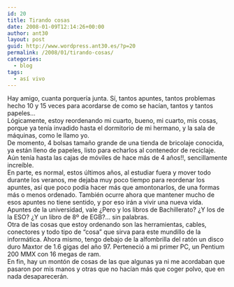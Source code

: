 ```yaml
---
id: 20
title: Tirando cosas
date: 2008-01-09T12:14:26+00:00
author: ant30
layout: post
guid: http://www.wordpress.ant30.es/?p=20
permalink: /2008/01/tirando-cosas/
categories:
  - blog
tags:
  - así vivo
---
```

Hay amigo, cuanta porquería junta. Sí, tantos apuntes, tantos problemas hecho 10 y 15 veces para acordarse de como se hacían, tantos y tantos papeles&#8230;  
Lógicamente, estoy reordenando mi cuarto, bueno, mi cuarto, mis cosas, porque ya tenía invadido hasta el dormitorio de mi hermano, y la sala de máquinas, como le llamo yo.  
De momento, 4 bolsas tamaño grande de una tienda de bricolaje conocida, ya están lleno de papeles, listo para echarlos al contenedor de reciclaje. Aún tenía hasta las cajas de móviles de hace más de 4 años!!, sencillamente increíble.  
En parte, es normal, estos últimos años, al estudiar fuera y mover todo durante los veranos, me dejaba muy poco tiempo para reordenar los apuntes, así que poco podía hacer más que amontonarlos, de una formas más o menos ordenado. También ocurre ahora que mantener mucho de esos apuntes no tiene sentido, y por eso irán a vivir una nueva vida.  
Apuntes de la universidad, vale ¿Pero y los libros de Bachillerato? ¿Y los de la ESO? ¿Y un libro de 8º de EGB?&#8230; sin palabras.  
Otra de las cosas que estoy ordenando son las herramientas, cables, conectores y todo tipo de &#8220;cosa&#8221; que sirva para este mundillo de la informática. Ahora mismo, tengo debajo de la alfombrilla del ratón un disco duro Maxtor de 1.6 gigas del año 97. Perteneció a mi primer PC, un Pentium 200 MMX con 16 megas de ram.  
En fin, hay un montón de cosas de las que algunas ya ni me acordaban que pasaron por mis manos y otras que no hacían más que coger polvo, que en nada desaparecerán.